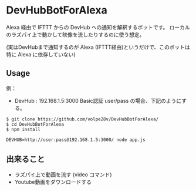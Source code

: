 DevHubBotForAlexa
==========

Alexa 経由で IFTTT からの DevHub への通知を解釈するボットです。
ローカルのラズパイ上で動かして映像を流したりするのに使う想定。

(実はDevHubまで通知するのが Alexa (IFTTT経由)というだけで、このボットは特に Alexa に依存していない)

Usage
----

例：
 * DevHub : 192.168.1.5:3000 Basic認証 user/pass
の場合、下記のようにする。

```
$ git clone https://github.com/volpe28v/DevHubBotForAlexa/
$ cd DevHubBotForAlexa
$ npm install
```

```
DEVHUB=http://user:pass@192.168.1.5:3000/ node app.js
```

出来ること
----
* ラズパイ上で動画を流す (video コマンド)
* Youtube動画をダウンロードする
